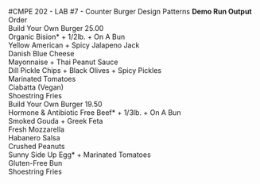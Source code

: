 #CMPE 202 - LAB #7 - Counter Burger Design Patterns
**Demo Run Output**  
Order  
 Build Your Own Burger 25.00  
    Organic Bision* + 1/2lb. + On A Bun  
    Yellow American + Spicy Jalapeno Jack  
    Danish Blue Cheese  
    Mayonnaise + Thai Peanut Sauce  
    Dill Pickle Chips + Black Olives + Spicy Pickles  
    Marinated Tomatoes  
    Ciabatta (Vegan)  
    Shoestring Fries  
 Build Your Own Burger 19.50  
    Hormone & Antibiotic Free Beef* + 1/3lb. + On A Bun  
    Smoked Gouda + Greek Feta  
    Fresh Mozzarella  
    Habanero Salsa  
    Crushed Peanuts  
    Sunny Side Up Egg* + Marinated Tomatoes  
    Gluten-Free Bun  
    Shoestring Fries  
